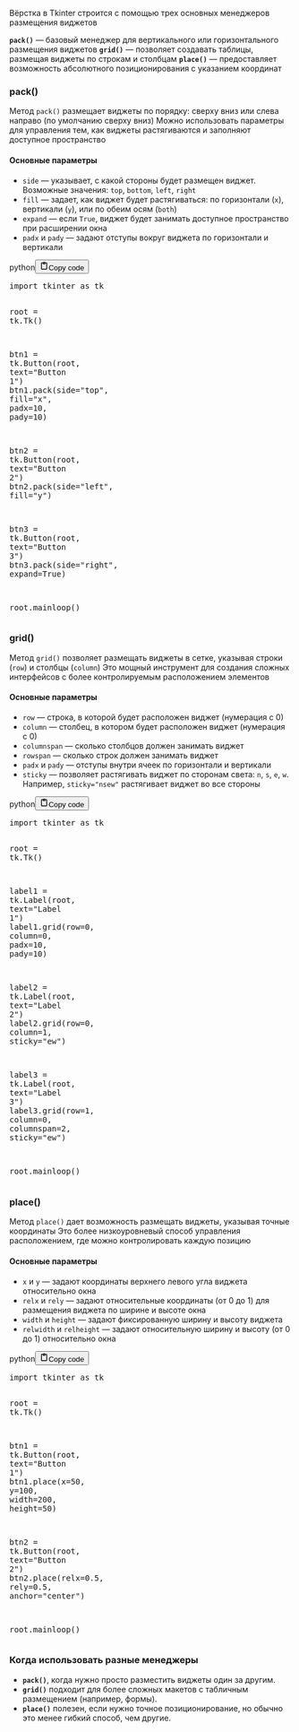 <p>Вёрстка в Tkinter строится с помощью трех основных менеджеров размещения виджетов</p>
<p><strong><code>pack()</code></strong> — базовый менеджер для вертикального или горизонтального размещения виджетов
<strong><code>grid()</code></strong> — позволяет создавать таблицы, размещая виджеты по строкам и столбцам
<strong><code>place()</code></strong> — предоставляет возможность абсолютного позиционирования с указанием координат</p>
<h3>pack()</h3>
<p>Метод <code>pack()</code> размещает виджеты по порядку: сверху вниз или слева направо (по умолчанию сверху вниз)
Можно использовать параметры для управления тем, как виджеты растягиваются и заполняют доступное пространство</p>
<h4>Основные параметры</h4>
<ul>
<li><code>side</code> — указывает, с какой стороны будет размещен виджет. Возможные значения: <code>top</code>, <code>bottom</code>, <code>left</code>, <code>right</code></li>
<li><code>fill</code> — задает, как виджет будет растягиваться: по горизонтали (<code>x</code>), вертикали (<code>y</code>), или по обеим осям (<code>both</code>)</li>
<li><code>expand</code> — если <code>True</code>, виджет будет занимать доступное пространство при расширении окна</li>
<li><code>padx</code> и <code>pady</code> — задают отступы вокруг виджета по горизонтали и вертикали</li>
</ul>
<div class="code_element"><div class="lang_line"><text>python</text><button class="copy_code_button" onclick="CopyCode(this)"><svg style="width: 1.2em;height: 1.2em;" aria-hidden="true" xmlns="http://www.w3.org/2000/svg" fill="none" viewBox="0 0 24 24"><path stroke="currentColor" stroke-linecap="round" stroke-linejoin="round" stroke-width="2" d="M15 4h3a1 1 0 0 1 1 1v15a1 1 0 0 1-1 1H6a1 1 0 0 1-1-1V5a1 1 0 0 1 1-1h3m0 3h6m-5-4v4h4V3h-4Z"/></svg><text class="unselectable">Copy code</text></button></div><div class="code language-python"><div class="highlight"><pre><span></span><span class="kn">import</span> <span class="nn">tkinter</span> <span class="k">as</span> <span class="nn">tk</span>

<span class="n">root</span> <span class="o">=</span> <span class="n">tk</span><span class="o">.</span><span class="n">Tk</span><span class="p">()</span>

<span class="n">btn1</span> <span class="o">=</span> <span class="n">tk</span><span class="o">.</span><span class="n">Button</span><span class="p">(</span><span class="n">root</span><span class="p">,</span> <span class="n">text</span><span class="o">=</span><span class="s2">&quot;Button 1&quot;</span><span class="p">)</span>
<span class="n">btn1</span><span class="o">.</span><span class="n">pack</span><span class="p">(</span><span class="n">side</span><span class="o">=</span><span class="s2">&quot;top&quot;</span><span class="p">,</span> <span class="n">fill</span><span class="o">=</span><span class="s2">&quot;x&quot;</span><span class="p">,</span> <span class="n">padx</span><span class="o">=</span><span class="mi">10</span><span class="p">,</span> <span class="n">pady</span><span class="o">=</span><span class="mi">10</span><span class="p">)</span>

<span class="n">btn2</span> <span class="o">=</span> <span class="n">tk</span><span class="o">.</span><span class="n">Button</span><span class="p">(</span><span class="n">root</span><span class="p">,</span> <span class="n">text</span><span class="o">=</span><span class="s2">&quot;Button 2&quot;</span><span class="p">)</span>
<span class="n">btn2</span><span class="o">.</span><span class="n">pack</span><span class="p">(</span><span class="n">side</span><span class="o">=</span><span class="s2">&quot;left&quot;</span><span class="p">,</span> <span class="n">fill</span><span class="o">=</span><span class="s2">&quot;y&quot;</span><span class="p">)</span>

<span class="n">btn3</span> <span class="o">=</span> <span class="n">tk</span><span class="o">.</span><span class="n">Button</span><span class="p">(</span><span class="n">root</span><span class="p">,</span> <span class="n">text</span><span class="o">=</span><span class="s2">&quot;Button 3&quot;</span><span class="p">)</span>
<span class="n">btn3</span><span class="o">.</span><span class="n">pack</span><span class="p">(</span><span class="n">side</span><span class="o">=</span><span class="s2">&quot;right&quot;</span><span class="p">,</span> <span class="n">expand</span><span class="o">=</span><span class="kc">True</span><span class="p">)</span>

<span class="n">root</span><span class="o">.</span><span class="n">mainloop</span><span class="p">()</span>
</pre></div></div></div>

<h3>grid()</h3>
<p>Метод <code>grid()</code> позволяет размещать виджеты в сетке, указывая строки (<code>row</code>) и столбцы (<code>column</code>)
Это мощный инструмент для создания сложных интерфейсов с более контролируемым расположением элементов</p>
<h4>Основные параметры</h4>
<ul>
<li><code>row</code> — строка, в которой будет расположен виджет (нумерация с 0)</li>
<li><code>column</code> — столбец, в котором будет расположен виджет (нумерация с 0)</li>
<li><code>columnspan</code> — сколько столбцов должен занимать виджет</li>
<li><code>rowspan</code> — сколько строк должен занимать виджет</li>
<li><code>padx</code> и <code>pady</code> — отступы внутри ячеек по горизонтали и вертикали</li>
<li><code>sticky</code> — позволяет растягивать виджет по сторонам света: <code>n</code>, <code>s</code>, <code>e</code>, <code>w</code>. Например, <code>sticky="nsew"</code> растягивает виджет во все стороны</li>
</ul>
<div class="code_element"><div class="lang_line"><text>python</text><button class="copy_code_button" onclick="CopyCode(this)"><svg style="width: 1.2em;height: 1.2em;" aria-hidden="true" xmlns="http://www.w3.org/2000/svg" fill="none" viewBox="0 0 24 24"><path stroke="currentColor" stroke-linecap="round" stroke-linejoin="round" stroke-width="2" d="M15 4h3a1 1 0 0 1 1 1v15a1 1 0 0 1-1 1H6a1 1 0 0 1-1-1V5a1 1 0 0 1 1-1h3m0 3h6m-5-4v4h4V3h-4Z"/></svg><text class="unselectable">Copy code</text></button></div><div class="code language-python"><div class="highlight"><pre><span></span><span class="kn">import</span> <span class="nn">tkinter</span> <span class="k">as</span> <span class="nn">tk</span>

<span class="n">root</span> <span class="o">=</span> <span class="n">tk</span><span class="o">.</span><span class="n">Tk</span><span class="p">()</span>

<span class="n">label1</span> <span class="o">=</span> <span class="n">tk</span><span class="o">.</span><span class="n">Label</span><span class="p">(</span><span class="n">root</span><span class="p">,</span> <span class="n">text</span><span class="o">=</span><span class="s2">&quot;Label 1&quot;</span><span class="p">)</span>
<span class="n">label1</span><span class="o">.</span><span class="n">grid</span><span class="p">(</span><span class="n">row</span><span class="o">=</span><span class="mi">0</span><span class="p">,</span> <span class="n">column</span><span class="o">=</span><span class="mi">0</span><span class="p">,</span> <span class="n">padx</span><span class="o">=</span><span class="mi">10</span><span class="p">,</span> <span class="n">pady</span><span class="o">=</span><span class="mi">10</span><span class="p">)</span>

<span class="n">label2</span> <span class="o">=</span> <span class="n">tk</span><span class="o">.</span><span class="n">Label</span><span class="p">(</span><span class="n">root</span><span class="p">,</span> <span class="n">text</span><span class="o">=</span><span class="s2">&quot;Label 2&quot;</span><span class="p">)</span>
<span class="n">label2</span><span class="o">.</span><span class="n">grid</span><span class="p">(</span><span class="n">row</span><span class="o">=</span><span class="mi">0</span><span class="p">,</span> <span class="n">column</span><span class="o">=</span><span class="mi">1</span><span class="p">,</span> <span class="n">sticky</span><span class="o">=</span><span class="s2">&quot;ew&quot;</span><span class="p">)</span>

<span class="n">label3</span> <span class="o">=</span> <span class="n">tk</span><span class="o">.</span><span class="n">Label</span><span class="p">(</span><span class="n">root</span><span class="p">,</span> <span class="n">text</span><span class="o">=</span><span class="s2">&quot;Label 3&quot;</span><span class="p">)</span>
<span class="n">label3</span><span class="o">.</span><span class="n">grid</span><span class="p">(</span><span class="n">row</span><span class="o">=</span><span class="mi">1</span><span class="p">,</span> <span class="n">column</span><span class="o">=</span><span class="mi">0</span><span class="p">,</span> <span class="n">columnspan</span><span class="o">=</span><span class="mi">2</span><span class="p">,</span> <span class="n">sticky</span><span class="o">=</span><span class="s2">&quot;ew&quot;</span><span class="p">)</span>

<span class="n">root</span><span class="o">.</span><span class="n">mainloop</span><span class="p">()</span>
</pre></div></div></div>

<h3>place()</h3>
<p>Метод <code>place()</code> дает возможность размещать виджеты, указывая точные координаты
Это более низкоуровневый способ управления расположением, где можно контролировать каждую позицию</p>
<h4>Основные параметры</h4>
<ul>
<li><code>x</code> и <code>y</code> — задают координаты верхнего левого угла виджета относительно окна</li>
<li><code>relx</code> и <code>rely</code> — задают относительные координаты (от 0 до 1) для размещения виджета по ширине и высоте окна</li>
<li><code>width</code> и <code>height</code> — задают фиксированную ширину и высоту виджета</li>
<li><code>relwidth</code> и <code>relheight</code> — задают относительную ширину и высоту (от 0 до 1) относительно окна</li>
</ul>
<div class="code_element"><div class="lang_line"><text>python</text><button class="copy_code_button" onclick="CopyCode(this)"><svg style="width: 1.2em;height: 1.2em;" aria-hidden="true" xmlns="http://www.w3.org/2000/svg" fill="none" viewBox="0 0 24 24"><path stroke="currentColor" stroke-linecap="round" stroke-linejoin="round" stroke-width="2" d="M15 4h3a1 1 0 0 1 1 1v15a1 1 0 0 1-1 1H6a1 1 0 0 1-1-1V5a1 1 0 0 1 1-1h3m0 3h6m-5-4v4h4V3h-4Z"/></svg><text class="unselectable">Copy code</text></button></div><div class="code language-python"><div class="highlight"><pre><span></span><span class="kn">import</span> <span class="nn">tkinter</span> <span class="k">as</span> <span class="nn">tk</span>

<span class="n">root</span> <span class="o">=</span> <span class="n">tk</span><span class="o">.</span><span class="n">Tk</span><span class="p">()</span>

<span class="n">btn1</span> <span class="o">=</span> <span class="n">tk</span><span class="o">.</span><span class="n">Button</span><span class="p">(</span><span class="n">root</span><span class="p">,</span> <span class="n">text</span><span class="o">=</span><span class="s2">&quot;Button 1&quot;</span><span class="p">)</span>
<span class="n">btn1</span><span class="o">.</span><span class="n">place</span><span class="p">(</span><span class="n">x</span><span class="o">=</span><span class="mi">50</span><span class="p">,</span> <span class="n">y</span><span class="o">=</span><span class="mi">100</span><span class="p">,</span> <span class="n">width</span><span class="o">=</span><span class="mi">200</span><span class="p">,</span> <span class="n">height</span><span class="o">=</span><span class="mi">50</span><span class="p">)</span>

<span class="n">btn2</span> <span class="o">=</span> <span class="n">tk</span><span class="o">.</span><span class="n">Button</span><span class="p">(</span><span class="n">root</span><span class="p">,</span> <span class="n">text</span><span class="o">=</span><span class="s2">&quot;Button 2&quot;</span><span class="p">)</span>
<span class="n">btn2</span><span class="o">.</span><span class="n">place</span><span class="p">(</span><span class="n">relx</span><span class="o">=</span><span class="mf">0.5</span><span class="p">,</span> <span class="n">rely</span><span class="o">=</span><span class="mf">0.5</span><span class="p">,</span> <span class="n">anchor</span><span class="o">=</span><span class="s2">&quot;center&quot;</span><span class="p">)</span>

<span class="n">root</span><span class="o">.</span><span class="n">mainloop</span><span class="p">()</span>
</pre></div></div></div>

<h3>Когда использовать разные менеджеры</h3>
<ul>
<li><strong><code>pack()</code></strong>, когда нужно просто разместить виджеты один за другим.</li>
<li><strong><code>grid()</code></strong> подходит для более сложных макетов с табличным размещением (например, формы).</li>
<li><strong><code>place()</code></strong> полезен, если нужно точное позиционирование, но обычно это менее гибкий способ, чем другие.</li>
</ul>